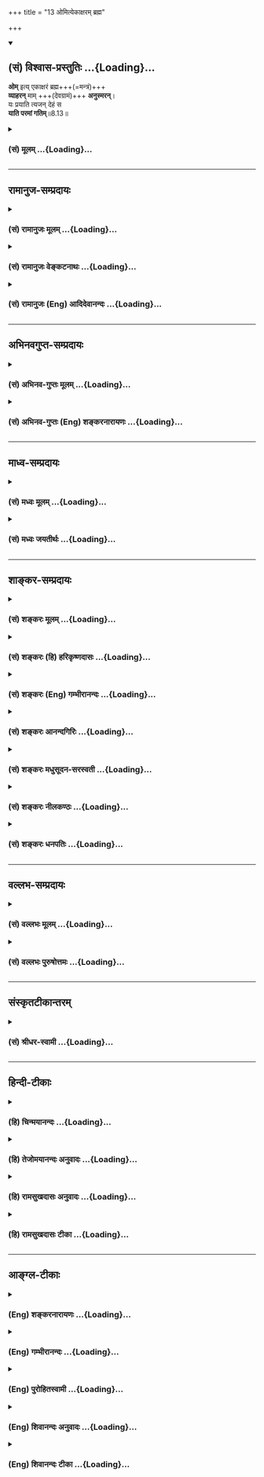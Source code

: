 +++
title = "13 ओमित्येकाक्षरम् ब्रह्म"

+++
<div class="js_include" newlevelforh1="2" title="(सं) विश्वास-प्रस्तुतिः" unfilled url="/mahAbhAratam/vyAsaH/shlokashaH/06-bhIShma-parva/03-bhagavad-gItA-parva/saMskRtam/vishvAsa-prastutiH/08_axara-para-brahma-yo/13_omityekAxaram_bra.md">
<details open><summary><h2>(सं) विश्वास-प्रस्तुतिः ...{Loading}...</h2></summary>

**ओम्** इत्य् एकाक्षरं ब्रह्म+++(=मन्त्रं)+++  
**व्याहरन्** माम् +++(देवग्रामं)+++ **अनुस्मरन्**।  
यः प्रयाति त्यजन् देहं स  
**याति परमां गतिम्**॥8.13॥
</details>
</div>
<div class="js_include collapsed" newlevelforh1="3" title="(सं) मूलम्" unfilled url="/mahAbhAratam/vyAsaH/shlokashaH/06-bhIShma-parva/03-bhagavad-gItA-parva/saMskRtam/mUlam/08_axara-para-brahma-yo/13_omityekAxaram_bra.md">
<details><summary><h3>(सं) मूलम् ...{Loading}...</h3></summary>

ओमित्येकाक्षरं ब्रह्म व्याहरन्मामनुस्मरन्।  
यः प्रयाति त्यजन्देहं स याति परमां गतिम्।।8.13।।
</details>
</div>


_________________
## रामानुज-सम्प्रदायः
<div class="js_include collapsed" newlevelforh1="3" title="(सं) रामानुजः मूलम्" unfilled url="/mahAbhAratam/vyAsaH/shlokashaH/06-bhIShma-parva/03-bhagavad-gItA-parva/saMskRtam/rAmAnujaH/mUlam/08_axara-para-brahma-yo/13_omityekAxaram_bra.md">
<details><summary><h3>(सं) रामानुजः मूलम् ...{Loading}...</h3></summary>

।।8.13।। सर्वाणि श्रोत्रादीनि इन्द्रियाणि ज्ञानद्वारभूतानि **संयम्य**
स्वव्यापारेभ्यो विनिवर्त्य हृदयकमलनिविष्टे मयि अक्षरे **मनो निरुध्य
योगा**ख्यां **धारणां आस्थितः** मयि एव निश्चलां स्थितिम् आस्थितः।  
  
**ओम् इति एकाक्षरं ब्रह्म** मद्वाचकं **व्याहरन्** वाच्यं **माम्
अनुस्मरन् आत्मनः प्राणं मूर्ध्न्याधाय देहं त्यजन् यः प्रयाति स याति
परमां गतिं** प्रकृतिवियुक्तं मत्समानाकारम् अपुनरावृत्तिम् आत्मानं
प्राप्नोति इत्यर्थःयः स सर्वेषु भूतेषु नश्यत्सु न
विनश्यति।। अव्यक्तोऽक्षर इत्युक्तस्तमाहुः परमां गतिम्। (गीता 8।2021) इति
अनन्तरम् एव वक्ष्यते। एवम् ऐश्वर्यार्थिनः कैवल्यार्थिनश्च
स्वप्राप्यानुगुणः भगवदुपासनप्रकार उक्तः। अथ ज्ञानिनो भगवदुपासनप्रकारं
प्राप्तिकारं च आह --

</details>
</div>
<div class="js_include collapsed" newlevelforh1="3" title="(सं) रामानुजः वेङ्कटनाथः" unfilled url="/mahAbhAratam/vyAsaH/shlokashaH/06-bhIShma-parva/03-bhagavad-gItA-parva/saMskRtam/rAmAnujaH/venkaTanAthaH/08_axara-para-brahma-yo/13_omityekAxaram_bra.md">
<details><summary><h3>(सं) रामानुजः वेङ्कटनाथः ...{Loading}...</h3></summary>

।। 8.13सर्वद्वाराणि संयम्य इत्यत्र नवद्वारप्रतीतिनिरासाय
प्रत्याहारविषयताद्योतनाय चाहसर्वाणि श्रोत्रादीनीति।
द्वारानुबन्धरहितस्पर्शनादीन्द्रियाणां कथं
द्वारशब्दार्थतेत्यत्रोक्तंज्ञानद्वारभूतानीति। संयमनमत्र
शब्दादिविषयौन्मुख्यनिवर्तनमित्यभिप्रायेणाहस्वव्यापारेभ्यो
विनिवर्त्येति। मनो हृदि निरुध्य च इत्यत्र हृन्मात्रस्य
ध्येयतानुपपन्नेत्यत्रोक्तंहृदयकमलनिविष्टे मय्यक्षर इति। हृच्छब्दोऽत्र
तत्रत्यपुरुषलक्षकः अन्यथामामनुस्मरन् इत्यनन्तरोक्तिर्न घटेतेति भावः।
अर्थक्रमेण बलवता दुर्बलस्य पाठक्रमस्य बाधमभिप्रेत्यमनो हृदि निरुध्य
इत्यस्यानन्तरन्आस्थितो योगधारणाम् इत्यादिकं व्याख्यातम्।
प्रत्याहारानन्तरपठितधारणाव्यवच्छेदायाहयोगाख्यां धारणामिति। षष्ठी
समासात्समानाधिकरणसमासस्य ग्राह्यत्वं
निषादस्थपतिन्यायसिद्धम्। स्थपतिर्निषादः स्यात् शब्दसामर्थ्यात्
\[पू.मी.6।1।51\] इति। धारणाशब्दाधिक्याभिप्रेतमाहमय्येव निश्चलां
स्थितिमिति। प्रणवस्य ब्रह्मप्रतिपादकत्वात्ब्रह्म इति व्यपदेश
इत्यभिप्रायेणमद्वाचकमित्युक्तम्।
मन्त्रस्यार्थविशेषप्रकाशनमुखेनोपकारकत्वमप्यत्र ब्रह्मशब्देन
प्रतिपादनाद्विवक्षितमित्यभिप्रायेणवाच्यं मामनुस्मरन्नित्युक्तम्।
प्रणवस्य भगवद्वाचकत्वं योगाङ्गत्वादिकं च श्रुतिस्मृत्यादिसिद्धम्। यथा
कठवल्ल्यां \[2।15\] सर्वे वेदा यत्पदमामनन्ति तपांसि सर्वाणि च यद्वदन्ति।
यदिच्छन्तो ब्रह्मचर्यं चरन्ति तत्ते पदं सङ्ग्रहेण ब्रवीम्योमित्येतत्
इति। अत्र नाम्ना नामिनो निर्देशः। तथा प्रणवो धनुः शरो ह्यात्मा ब्रह्म
तल्ल्क्ष्यमुच्यते। अप्रमत्तेन वेद्धव्यं शरवत्तन्मयो भवेत्
\[मुं.उ.2।2।4\] इति। तथा आत्मानमरणिं कृत्वा प्रणवं चोत्तरारणिम्।
ध्याननिर्मथनाभ्यासा(द्देवं पश्येन्निगू)त्पश्येद्ब्रह्माग्निगूढवत्
\[ध्यानबिंदू.22\] इति। तथा ओमित्येवं ध्यायथात्मानम् \[मुं.उ.2।26\] इति।
तथा यः पुनरेतं त्रिमात्रेणोमित्येतेनैवाक्षरेण परं पुरुषमभिध्यायीत स
तेजसि सूर्ये सम्पन्नः। यथा पादोदरस्त्वचा विनि\[र्मुच्यत\]र्मुक्त एवं ह
वै स पाप्मना विनिर्मुक्तः स सामभिरुन्नीयते ब्रह्मलोकम्। स
एतस्माज्जीवघनात्परात्परं पुरिशयं पुरुषमीक्षते \[प्रश्नो.5।5\] इति। तथा
वह्नेर्यथा योनिगतस्य मूर्तिर्न दृश्यते नैव च लिङ्गनाशः। स भूय
एवेन्धनयोनिगृह्यस्तद्वोभयं वै प्रणवेन देहे।। स्वदेहमरणिं कृत्वा प्रणवं
चोत्तरारणिम्। ध्याननिर्मथनाभ्यासाद्देवं पश्येन्निगूढवत्
\[श्वे.उ.1।1314\] इति। अत्रैव श्लोकेविष्णुं पश्येद्धृदि स्थितम्
\[शं.स्मृ.7।16\] इति योगयाज्ञवल्क्यपाठः। तथाकांस्यघण्टानिनादस्तु यथा
लीयति शान्तये। ओङ्कारस्तु तथा योज्यः शान्तये शान्तिमिच्छता। यस्मिन् स
लीयते शब्दस्तत्परं ब्रह्म गीयते \[ \] इति। तथाओं खं ब्रह्म खं पुराणम्
\[बृ.उ.5।1।1\] इति। ओमित्येतदक्षरमादौ ৷৷. ब्रह्मास्य पादाश्चत्वारो
वेदाश्चतुष्पादिदमक्षरं \[परं ब्रह्म\] पूर्वाऽस्य मात्रा पृथिव्यकारः
इत्यारभ्य प्रथमा रक्तपीता महद्ब्रह्मदैवत्या द्वितीया विद्युमती कृष्णा
विष्णुदेवत्या तृतीया शुभाशुभा शुक्ला रुद्रदैवत्या याऽवसानेऽस्य
चतुर्थ्यर्धमात्रा सा विद्युमती सर्ववर्णा पुरुषदैवत्या \[अ.शिखो.1\] इति
च। अत्र अर्धमात्राधिदैवतभूतः पुरुष एवावतीर्णावस्थो द्वितीयमात्रादैवत्वेन
विष्णुरिति चोक्तः। तथा ओमिति ब्रह्म ओमितीदं सर्वम् \[तै.उ.1।8।1\] इति
ओङ्कार एवेदं सर्वम् \[छां.उ.2।23।3\] इति। तथा हृदिस्था देवताः सर्वा हृदि
प्राणाः प्रतिष्ठिताः। हृदि त्वमसि यो नित्यं तिस्रो मात्राः परस्तु सः।
तस्योत्तरतः शिरो दक्षिणतः पादो य उत्तरतः स ओङ्कार य ओङ्कारः स प्रणवो यः
प्रणवः स सर्वव्यापी यः सर्वव्यापी सोऽनन्तः योऽनन्तस्तत्तारं यत्तारं
तत्सूक्ष्मं यत्सूक्ष्मं तच्छुक्लं यच्छुक्लं तद्वैद्युतं यद्वैद्युतं
तत्परं ब्रह्म \[अ.शिरउ.3\] इति। अत्र प्रकरणादिवशात्
प्रतर्दनविद्यावदन्तरितं शासनमनुसन्धेयम्। मुमुक्षोरुत्क्रमणप्रकरणे च
प्रणवः श्रूयते अथ यत्रैतव स्माच्छरीरादुत्क्रामति अथैतैरेव
रंश्मिभिरूर्ध्वमाक्रमते सूओमिति वा होद्वामीयते स यावत्
क्षिप्येन्मनस्तावदादित्यं गच्छति एतद्वै खलु लोकस्य द्वारं विदुषां
प्रपदनं निरोधोऽविदुषा। तदेव श्लोकः -- शतं चैका च हृदयस्य नाड्यस्तासां
मूर्धानमभिनिस्सृतैका। तयोर्ध्वमायन्नमृतत्वमेति विष्वङ्ङन्या उत्क्रमणे
भवन्ति \[छां.उ.8।6।5\] इति। महाभारते च महेश्वरे वचनम्ओमित्येवं सदा
विप्राः पठध्वं ध्यात केशवम् \[ह.वं.वि.प.133।10\] इति। आह च भगवान्या
वल्क्यः -- देवतायाः परायाश्च ह्यालम्बः प्रणवः स्मृतः। कश्चिदाराधनाकामो
विष्णोर्भक्त्या करोति वै।। तदाराधनसान्निध्ये प्रतिमां व्यञ्जिकां यथा।
धातुद्रव्यादिपाषाणैः कृत्वा भावं निवेशयेत्।। श्रद्धाभक्त्यादराद्यैश्च
तस्य देवः प्रसीदति। ओङ्कारेण तथा चात्मा ह्युपास्ते स प्रसीदति। \[
\]सर्वद्वाराणि संयम्य मनो हृदि निरुध्य च।। मूर्ध्न्याधायात्मनः
प्राणमास्थितो योगधारणाम्। ओमित्येकाक्षरं ब्रह्म व्याहरन्मामनुस्मरन्। यः
प्रयाति त्यजन् देहं स याति परमां गतिम्।। य एतं प्रणवेनाद्यमक्षरं
प्रतिपद्यते। ततोऽक्षरेण वेदेन वेद्यं ब्रह्माधिगच्छति।। एतदालम्बनं
श्रेष्ठमेतदालम्बनं परम्। एतदालम्बनं ज्ञात्वा ब्रह्मभूयाय
कल्पते।। अदृष्टविग्रहो देवो भावग्राह्यो निरामयः। तस्योङ्कारः स्मृतं नाम
तेनाहूतः प्रसीदति।। तस्मादोमिति पूर्वं तु कृत्वा युञ्जीत तत्परः।
ब्रह्मोङ्कारविधानेन तत्त्वेन प्रतिपद्यते इति। अत्रसर्वद्वाराणि
इत्यादिश्लोकयोर्भगवद्वाक्यतया प्रसिद्धयोरुदाहरणात्माम् इति
निर्देशस्तद्विषयः। पुनश्चात्र हैरण्यगर्भादिसिद्धान्तेषु प्रणवार्थं
प्रपञ्च्यान्तेऽप्याह -- त्रिरात्मा त्रिस्वभावश्च तथा त्रिव्यूह एव च।
पञ्चरात्रे तथा ह्येष भगवद्वाचकः स्मृतः। बलं वीर्यं तथा तेजस्त्रिरात्मेति
च संज्ञितः। ज्ञानैश्वर्ये तथा शक्तिस्त्रिस्वभाव इति स्मृतः।। सङ्कर्षणोऽथ
प्रद्युम्नो ह्यनिरुद्धस्तथैव च। त्रिव्यूह इति निर्दिष्ट ओङ्कारो
विष्णुरव्ययः।। भगवद्वाचकः प्रोक्तः प्रकृतेर्वाचकस्तथा। व्यक्ताव्यक्तो
वासुदेवः प्रभवः प्रलयस्तथा।। इति। यच्चात्र
हैरण्यगर्भकापिलावान्तरतपस्सनत्कुमारब्रह्मिष्ठपाशुपताख्येषु
सिद्धान्तेष्वर्थभेदवर्णनं तदपि
तत्तदर्थविशेषान्तरितपरमपुरुषपर्यवसानमभिप्रेत्येति मन्तव्यम्। अत एव हि
विष्णुप्रतिपादकतयाऽन्तकाले स्मर्तव्यत्वेनोपसंह्रियते -- ओङ्कारं
विपुलमचिन्त्यमप्रमेयं सूक्ष्माख्यं ध्रुवमचरं च यत्पुराणम्। तद्विष्णोः
पदमपि पद्मजप्रसूतं देहान्ते मम मनसि स्थितिं करोतु इति। प्रणवेनैवात्र
भगवदर्चनमुच्यते -- तल्लिङ्गैरर्चयेन्मन्त्रैः सर्वान् देवान् समाहितः।
नमस्कारेण पुष्पाणि विन्यसेत्तु यथाक्रमम्।। आवाहनादिकं कर्म यन्न सूक्तं
मया त्विह। तत्सर्वं प्रणवेनैव कर्तव्यं चक्रपाणये।। दद्यात्पुरुषसूक्तेन यः
पुष्पाण्यप एव वा। अर्चितं स्याज्जगदिदं तेन सर्वं
चराचरम्।। विष्णुर्ब्रह्मा च रुद्रश्च विष्णुरेव दिवाकरः। तस्मात्पूज्यतमं
नान्यमहं मन्ये जनार्दनात् इति। तथा परमपुरुषसाक्षात्कारकारणतया चात्र
प्रणवोपासनप्रकार उच्यते। ओम्भूर्भुवस्सुवर्महर्जनस्तपस्सत्यम् इति
वैदिकम्। एतदुच्चार्य वै ब्रह्म परे व्योम्नि नियोजयेत्। हृदयेऽग्निश्च
वायुश्च जीवो यः समुदाहृतः।। ओङ्कारं पद्मनाले तु उद्धृत्योपरि योजयेत्।
आप्राणाच्छून्यभूतात्तु चेतोङ्गं जीवसंज्ञितम्।। जायते तु
यतस्तस्मात्पुनस्तत्र निवेशयेत्। घण्टाशब्दवदोङ्कारमुपासीत समाहितः।। पुरुषं
निर्मलं शुभ्रं पश्येद्वै नात्र संशयः इति। योगानुशासनसूत्रं
चक्लेशकर्मविपाकाशयैरपरामृष्टः पुरुषविशेष ईश्वरः \[ब्र.सू.1।24\]तस्य
वाचकः प्रणवः \[ब्र.सू.1।27\] इति। अतः प्रणवस्य भगवद्वाचकत्वं
समाध्युत्क्रमणाद्यवस्थासु तेनैव भगवदनुस्मरणं च सिद्धम्। शतं चैका च
हृदयस्य ना़ड्यस्तासां मूर्धानमभिनिस्सृतैका। तयोर्ध्वमायन्नमृतत्वमेति
विष्ङ्ङन्या उत्क्रमणे भवन्ति \[छां.उ.8।6।6\] ऊर्ध्वमेकः स्थितस्तेषां यो
भित्वा सूर्यमण्डलम्। ब्रह्मलोकमतिक्रम्य तेन याति परां गतिम्
\[या.स्मृ.3।137\] इत्यादिश्रुतिस्मृत्यनुसारान्मुमुक्षोरुत्क्रणौपयिकमिदं
मूर्ध्नि प्राणाधानम्। त्यजन् यः प्रयातीति त्यक्त्वा यः प्रयातीत्यर्थः।
आत्मार्थिनो ह्यात्मा गन्तव्यः
तत्रापुनरावृत्तित्वमात्रात्परमगतित्वोक्तिरित्यभिप्रायेणाह -- प्रकृतीति।
ईदृशस्यात्मनः परमगतिशब्देन व्यपदेशो न केवलं प्रकरणवशात्
किन्त्वस्मिन्नेवाध्याये तद्विषय एवायं प्रयोगोऽप्यस्तीत्याह -- यः स
सर्वेष्विति। ,

</details>
</div>
<div class="js_include collapsed" newlevelforh1="3" title="(सं) रामानुजः (Eng) आदिदेवानन्दः" unfilled url="/mahAbhAratam/vyAsaH/shlokashaH/06-bhIShma-parva/03-bhagavad-gItA-parva/saMskRtam/rAmAnujaH/english/AdidevAnandaH/08_axara-para-brahma-yo/13_omityekAxaram_bra.md">
<details><summary><h3>(सं) रामानुजः (Eng) आदिदेवानन्दः ...{Loading}...</h3></summary>

8.12 - 8.13 Subduing all the senses like ear etc., which constitute the
'doorways' for sense impressions, i.e., withdrawing them from their natural functions; holding the mind in Me, the imperishable 'seated within the lotus of the heart'; practising 'steady abstraction of mind
(Dharana) which is called concentration or Yoga,' i.e., abiding in Me alone in a steady manner; uttering the sacred 'syllable Om,' the brahman which connotes Me; remembering Me, who am expressed by the syllable Om;
and fixing his 'life-breath within the head' - whosoever abandons the body and departs in this way reaches the highest state. He reaches the pure self freed from Prakrti, which is akin to My form. From that state there is no return. Such is the meaning. Later on Sri Krsna will elucidate: 'They describe that as the highest goal of the Atman, which is not destroyed when all things are destroyed, which is unmanifest and imperishable' (8.2021). Thus, the modes of contemplation on the Lord by the aspirants after prosperity and Kaivalya (Atmann-consciousness) have been taught according to the goal they lead to. Now, Sri Krsna teaches the way of meditation on the Lord by the Jnanin and the mode of attainment by him.

</details>
</div>


_________________
## अभिनवगुप्त-सम्प्रदायः
<div class="js_include collapsed" newlevelforh1="3" title="(सं) अभिनव-गुप्तः मूलम्" unfilled url="/mahAbhAratam/vyAsaH/shlokashaH/06-bhIShma-parva/03-bhagavad-gItA-parva/saMskRtam/abhinava-guptaH/mUlam/08_axara-para-brahma-yo/13_omityekAxaram_bra.md">
<details><summary><h3>(सं) अभिनव-गुप्तः मूलम् ...{Loading}...</h3></summary>

।।8.12 -- 8.14।। सर्वद्वाराणीत्यादि योगिन इत्यन्तम्। द्वाराणि
इन्द्रियाणि। हृदि इति -- अनेन विषयसंगाभाव उच्यते न तु
विष्ठास्थानाधिष्ठानम्। आत्मनः प्राणम् आत्मसारथिम् इच्छाशक्त्यात्मनि
मूर्ध्नि सकलतत्त्वातीते धारयन् इति कायनियमः। ओमिति जपन् इति वाङ्नियमः।
मामनुस्मरन्निति चेतसोऽनन्यगामिता +++(S चेतसाऽनन्यगामिता)+++। यः प्रयादि --
दिनाद्दिनम् +++(N दिनंदिनं)+++ अपुनरावृत्तये गच्छति। तथा च देहं त्यजन् कथं मे
+++(SN omit मे)+++ पुनरिदं सकलापत्स्थानं शरीरं मा भूयात् इत्येवं यो
मामनन्यचेताः स्मरति सततमेव याति जानाति +++(S omits जानाति)+++ स मद्भावम्
मत्स्वरूपम्। न +++(N नन्वत्र)+++ मुनेः परब्रह्माद्वैतपदोपक्षेपविरोधी
उत्क्रान्तौ ( तत् क्रान्तौ K [n] विरोधीति उत्क्रान्तौ भरः) भरः।
तथाचोक्तम् -- व्यापिन्यां शिवसत्तायाम् उत्क्रान्तिर्नाम निष्फला।  
  
अव्यापिनि शिवे नाम नोत्क्रान्तिः शिवदायिनी।। इति।। यदि वा सतताभ्यासोऽपि
यैर्न कृतः तथापि कुतश्चित् स्वतन्त्रेश्वरेच्छादेर्निमित्तादन्त्ये +++(S
omits स्वतन्त्र -- )+++ एव क्षणे यदा तादृग्भावो जायते तदा
अयमुत्क्रान्तिलक्षण उपायः संस्कारान्तरप्रतिबन्धक उक्तः। अत एव,यदक्षरं
वेदविदो वदन्ति इत्यादिना अभिधास्ये इत्यन्तेन प्रतिज्ञा कृता
क्षणमात्रस्यापि भगवदनुचिन्तनस्य,+++(S चिन्तनमयस्य)+++
सकलसंस्कारविध्वंसनलक्षणाम् अद्भुतवृत्तिं प्रतिपादयितुम्।
यदाहुराचार्यवर्याः,+++(S omits यदाहु -- इति)+++ -- निमेषमपि यद्येकं क्षीणदोषे
करिष्यसि।  
  
पदं चित्ते तदा शंभो किं न संपादयिष्यसि।।  
  
(स्तवचिन्तामणिः श्लो 114) इति। अत एव प्रयाणकाले स्मरणेन विना खण्डना \[
दृष्टा \] इति येषां शङ्का तान् वीतशङ्कान् कर्तुमुक्तम्,अनन्यचेताः सततम्
इति अन्यत्र फलादौ साध्ये यस्य न चेत इत्यर्थः। तस्याहं सुलभ इति। तस्य,+++(S
omit तस्य)+++ न किंचित् प्रयाणकालौचित्यपर्येषाम् तीर्थसेवा उत्तरायणम्
आयतनसंश्रयः  
  
+++(N आवर्तनसंश्रयः)+++ सत्त्वविशुद्धिः +++(SK -- विवृद्धिः)+++ सचिन्तकत्वम् +++(N
सचित्तकत्वम्)+++ विषुवदादिपुण्यकालः दिनम् अकृत्रिमपवित्रभूपरिग्रहः
स्नेहमलविहीनदेहता शुद्धवस्त्रादिपरिग्रहः +++(SN omit परि -- )+++
इत्यादिक्लेशोभ्यर्थनीय इत्यर्थः यत्प्रागुक्तम् -- तीर्थ श्वपचगृहे वा
इत्यादि।

</details>
</div>
<div class="js_include collapsed" newlevelforh1="3" title="(सं) अभिनव-गुप्तः (Eng) शङ्करनारायणः" unfilled url="/mahAbhAratam/vyAsaH/shlokashaH/06-bhIShma-parva/03-bhagavad-gItA-parva/saMskRtam/abhinava-guptaH/english/shankaranArAyaNaH/08_axara-para-brahma-yo/13_omityekAxaram_bra.md">
<details><summary><h3>(सं) अभिनव-गुप्तः (Eng) शङ्करनारायणः ...{Loading}...</h3></summary>

8.13 See Comment under 8.14

</details>
</div>


_________________
## माध्व-सम्प्रदायः
<div class="js_include collapsed" newlevelforh1="3" title="(सं) मध्वः मूलम्" unfilled url="/mahAbhAratam/vyAsaH/shlokashaH/06-bhIShma-parva/03-bhagavad-gItA-parva/saMskRtam/madhvaH/mUlam/08_axara-para-brahma-yo/13_omityekAxaram_bra.md">
<details><summary><h3>(सं) मध्वः मूलम् ...{Loading}...</h3></summary>

।।8.12 -- 8.13।। ब्रह्मनाडीं विना यद्यन्यत्र गच्छति तर्हि विना मोक्षं
स्थानान्तरं प्राप्नोतीति सर्वद्वाराणि संयम्यनिर्गच्छंश्चक्षुषा सूर्यं
दिशः श्रोत्रेण चैव हि इत्यादिवचनात् व्यासयोगे मोक्षधर्मे च। हृदि
नारायणे। ह्रियते त्वया जगद्यस्माद्धृदित्येवं प्रभाषसे इति पाद्मे। नहि
मूर्धनि प्राणे स्थिते हृदि मनसः स्थितिः सम्भवति। यत्र प्राणो मनस्तत्र
तत्र जीवः परस्तथा इति व्यासयोगे। योगधारणामास्थितः योगभरण एवाभियुक्त
इत्यर्थः।

</details>
</div>
<div class="js_include collapsed" newlevelforh1="3" title="(सं) मध्वः जयतीर्थः" unfilled url="/mahAbhAratam/vyAsaH/shlokashaH/06-bhIShma-parva/03-bhagavad-gItA-parva/saMskRtam/madhvaH/jayatIrthaH/08_axara-para-brahma-yo/13_omityekAxaram_bra.md">
<details><summary><h3>(सं) मध्वः जयतीर्थः ...{Loading}...</h3></summary>

।।8.12 -- 8.13।। ननुमनो निरुध्य इत्यनेनैव सर्वेन्द्रियसंयमनं लब्धम्
तत्किं पुनरुच्यते मैवम् वायुसञ्चरणद्वाराणां नाडीनामत्र ग्रहणात्।
तन्नियमनं किमर्थं इत्यत आह -- **ब्रह्मे**ति। इति हेतौ। इत्युक्तमिति
शेषः। अत्र प्रमाणमाह -- **निर्गच्छन्नि**ति। सूर्यं गच्छति। मोक्षधर्मे
चायमेवार्थ उक्त इति शेषः। हृदीत्यस्य प्रसिद्धार्थतानिरासार्थमाह --
**हृदी**ति। हरतेः क्विप् च \[अष्टा.3।2।76\] इति क्विप् प्रसिद्धार्थ एव
किं न स्यात् इत्यत आह -- **नही**ति। कुतो न सम्भवति इत्यत आह --
**यत्रे**ति। आदौ हृदि निरुध्येत्यध्याहारो दोषः।
मरणवेलायामखण्डस्मृतिर्वक्तव्या तत्कथं धारणोच्यते इत्यत आह -- **योगे**ति।

</details>
</div>


_________________
## शाङ्कर-सम्प्रदायः
<div class="js_include collapsed" newlevelforh1="3" title="(सं) शङ्करः मूलम्" unfilled url="/mahAbhAratam/vyAsaH/shlokashaH/06-bhIShma-parva/03-bhagavad-gItA-parva/saMskRtam/shankaraH/mUlam/08_axara-para-brahma-yo/13_omityekAxaram_bra.md">
<details><summary><h3>(सं) शङ्करः मूलम् ...{Loading}...</h3></summary>

।।8.13।। --,**ओमिति एकाक्षरं ब्रह्म** ब्रह्मणः अभिधानभूतम् ओंकारं
**व्याहरन्** उच्चारयन् तदर्थभूतं **माम्** ईश्वरम् **अनुस्मरन्**
अनुचिन्तयन् **यः,**प्रयाति **म्रियते** सः त्यजन् **परित्यजन्** देहं
**शरीरम् -- त्यजन् देहम् इति प्रयाणविशेषणार्थम् देहत्यागेन प्रयाणम्
आत्मनः न स्वरूपनाशेनेत्यर्थः -- सः एवं** याति **गच्छति** परमां
**प्रकृष्टां** गतिम्**।। किञ्च --,**

</details>
</div>
<div class="js_include collapsed" newlevelforh1="3" title="(सं) शङ्करः (हि) हरिकृष्णदासः" unfilled url="/mahAbhAratam/vyAsaH/shlokashaH/06-bhIShma-parva/03-bhagavad-gItA-parva/saMskRtam/shankaraH/hindI/harikRShNadAsaH/08_axara-para-brahma-yo/13_omityekAxaram_bra.md">
<details><summary><h3>(सं) शङ्करः (हि) हरिकृष्णदासः ...{Loading}...</h3></summary>

।।8.13।। उसी जगह ( प्राणोंको ) स्थिर रखते हुए --, ओम् इस एक अक्षररूप
ब्रह्मका अर्थात् ब्रह्मके स्वरूपका लक्ष्य करानेवाले ओंकारका उच्चारश करता
हुआ और उसके अर्थरूप मुझ ईश्वररूपका चिन्तन करता हुआ जो पुरुष शरीरको
छोड़कर जाता है अर्थात् मरता है वह इस प्रकार शरीरको छोड़कर जानेवाला परम
गतिको पाता है। यहाँ त्यजन्देहम् यह विशेषण मरण का लक्ष्य करानेके लिये है।
अभिप्राय यह कि देहके त्यागसे ही आत्माका मरण है स्वरूपके नाशसे नहीं।

</details>
</div>
<div class="js_include collapsed" newlevelforh1="3" title="(सं) शङ्करः (Eng) गम्भीरानन्दः" unfilled url="/mahAbhAratam/vyAsaH/shlokashaH/06-bhIShma-parva/03-bhagavad-gItA-parva/saMskRtam/shankaraH/english/gambhIrAnandaH/08_axara-para-brahma-yo/13_omityekAxaram_bra.md">
<details><summary><h3>(सं) शङ्करः (Eng) गम्भीरानन्दः ...{Loading}...</h3></summary>

8.13 Yah, he who; prayati, departs, dies; tyajan, by leaving; deham, the
body-the phrase 'leaving the body' is meant for alifying departure;
thery it is implied that the soul's departure occurs by abandoning the
body, and not through the destruction of its own reality, having
abandoned thus-; vyaharan, while uttering; the eka-adsaram, single
syllable; om iti brahma, viz Om, which is Brahman, Om which is the name
of Brahman; and anusmaran, thinking; mam, of Me, of God who is implied
by that (syllable); sah, he; yati, attains; the paramam, supreme, best;
gatim, Goal. Further,

</details>
</div>
<div class="js_include collapsed" newlevelforh1="3" title="(सं) शङ्करः आनन्दगिरिः" unfilled url="/mahAbhAratam/vyAsaH/shlokashaH/06-bhIShma-parva/03-bhagavad-gItA-parva/saMskRtam/shankaraH/AnandagiriH/08_axara-para-brahma-yo/13_omityekAxaram_bra.md">
<details><summary><h3>(सं) शङ्करः आनन्दगिरिः ...{Loading}...</h3></summary>

।।8.13।। यथोक्तयोगधारणार्थं प्रवृत्तो मूर्धनि प्राणमाधाय धारयन्किं
कुर्यादित्याशङ्क्यानन्तरश्लोकमवतारयति -- **तत्रैवेति।** एकं च तदक्षरं
चेत्येकाक्षरमोमित्येवंरूपं तत्कथं ब्रह्मेति विशिष्यते तत्राह --
**ब्रह्मण इति।** यः प्रयातीति मरणमुक्त्वा त्यजन्देहमिति ब्रुवता
पुनरुक्तिराश्रिता स्यादित्याशङ्क्य विशेषणार्थं विवृणोति -- **देहेति।**
एवमोंकारमुच्चारयन्नर्थं चाभिध्यायन्ध्याननिष्ठः स पुमानित्यर्थः। परमामिति
गतिविशेषणं क्रममुक्तिविवक्षया द्रष्टव्यम्।

</details>
</div>
<div class="js_include collapsed" newlevelforh1="3" title="(सं) शङ्करः मधुसूदन-सरस्वती" unfilled url="/mahAbhAratam/vyAsaH/shlokashaH/06-bhIShma-parva/03-bhagavad-gItA-parva/saMskRtam/shankaraH/madhusUdana-sarasvatI/08_axara-para-brahma-yo/13_omityekAxaram_bra.md">
<details><summary><h3>(सं) शङ्करः मधुसूदन-सरस्वती ...{Loading}...</h3></summary>

।।8.13।। ओमित्येकमक्षरं ब्रह्मवाचकत्वात्प्रतिमावद्ब्रह्मप्रतीकत्वाद्वा
ब्रह्म व्याहरन्नुच्चरन्। ओमिति व्याहरन्नित्येतावतैव निर्वाहे
एकाक्षरमित्यनायासकथनेन स्तुत्यर्थम्। ओमिति
व्याहरन्नेकाक्षरमेकमद्वितीयमक्षरमविनाशि सर्वव्यापकं ब्रह्म मां
ओमित्यस्यार्थं स्मरन्निति वा। तेन प्रणवं जपंस्तदभिधेयभूतं च मां
चिन्तयन्मूर्धन्यया नाड्या देहं त्यजन् यः प्रयाति स याति देवयानमार्गेण
ब्रह्मलोकं गत्वा तद्भोगान्ते परमां प्रकृष्टां गतिं मद्रूपाम्। अत्र
पतञ्जलिनातीव्रसंवेगानामासन्नः समाधिलाभः इत्युक्त्वाईश्वरप्रणिधानाद्वा
इत्युक्तम्। प्रणिधानं च व्याख्यातंतस्य वाचकः प्रणवः तज्जपस्तदर्थभावनम्
इति। समाधिसिद्धिरीश्वरप्रणिधानात् इति च। इहतु साक्षादेव ततः परमगतिलाभ
इत्युक्तम्। तस्मादविरोधायोमित्येकाक्षरं ब्रह्म
व्याहरन्मामनुस्मरन्नात्मनो योगधारणामास्थित इति व्याख्येयम्।
विचित्रफलत्वोपपत्तेर्वा न विरोधः।

</details>
</div>
<div class="js_include collapsed" newlevelforh1="3" title="(सं) शङ्करः नीलकण्ठः" unfilled url="/mahAbhAratam/vyAsaH/shlokashaH/06-bhIShma-parva/03-bhagavad-gItA-parva/saMskRtam/shankaraH/nIlakaNThaH/08_axara-para-brahma-yo/13_omityekAxaram_bra.md">
<details><summary><h3>(सं) शङ्करः नीलकण्ठः ...{Loading}...</h3></summary>

।।8.13।। मूर्ध्नि प्राणमाधाय किं कुर्यादत आह -- ओंकाररूपं एकाक्षरं एकं च
तदक्षरं च वर्णो ब्रह्म च तद्व्याहरनुच्चरन् मां च ब्रह्मभूतमनुस्मरन् यो
हि देवदत्तं स्मृत्वा तन्नाम व्याहरति तस्मै देवदत्तोऽभिमुखो भवत्येवं
ब्रह्मणो नामोच्चारणेन संनिहिततरं व्यापकं ब्रह्म साधकस्य संनिधीयते।
संनिहिते च ब्रह्मणि यो देहं त्यजन् म्रियमाणः प्रयाति ऊर्ध्वनाड्या
उत्क्रामति स परमां गतिं संनिकृष्टब्रह्मरूपां याति। ब्रह्मैव प्रकृत्य
श्रूयतेएषास्य परमा गतिरेषास्य परमा संपदेषोऽस्य परम आनन्दः इति। तामेव
गतिं शुद्धं ब्रह्मैव प्राप्नोति ब्रह्मलोकप्राप्तिद्वारा।

</details>
</div>
<div class="js_include collapsed" newlevelforh1="3" title="(सं) शङ्करः धनपतिः" unfilled url="/mahAbhAratam/vyAsaH/shlokashaH/06-bhIShma-parva/03-bhagavad-gItA-parva/saMskRtam/shankaraH/dhanapatiH/08_axara-para-brahma-yo/13_omityekAxaram_bra.md">
<details><summary><h3>(सं) शङ्करः धनपतिः ...{Loading}...</h3></summary>

।।8.13।। ओमिति। एकं च तदक्षरं ब्रह्म ब्रह्मणोऽभिधानभूतम्।
अभिधायकमितियावत्। ऊँकारं व्याहरन्नुच्चारयन् तदभिधेयं परमात्मानं
मामनुस्मरन्ननुचिन्तयन्। यत्तु ओमितिव्याहरन् एकाक्षरं एकमक्षरं
एकमद्वितीयमक्षरमविनाशि सर्वव्यापकं ब्रह्म मां ओमित्यस्यार्थं
स्मरन्नितिकेचित्। यत्तु ओमितिव्याहरन् एकाक्षरं एकमक्षरं
एकमद्वितीयमक्षरमावैनासि सर्वव्यापकं ब्रह्म मां ओमित्यस्यार्थं
स्मरन्नितिकेचित्। तन्न। एतद्वै सत्यकाम परं चापरं च ब्रह्म यदोंकारः
इत्युपक्रम्ययः पुनरेतं त्रिमात्रेणोमित्येतेनैवाचरेण परं पुरुषभिध्यायीत
इतिश्रुत्यननुसरणेन तद्विस्मरणस्य स्पष्टवात्।
श्रुतिस्थत्रिमात्रशब्दस्यैकशब्देन व्याख्यानं भगवता क्रियते। श्रुतौ
त्रिमात्रेणेत्यस्य प्रथममकारेणाभिध्यायीत तत उकारेण ततो मकारेणेति भ्रमो
मामूदित्येतद्तम्। ओमिति त्रिमात्रमेकमेवाक्षरं व्याहरन् नतु
मात्राभेदेनाक्षरत्रयं पृथक्पृथग्व्याहारन्नित्यर्थः। किंच
रुढिर्योगमपहन्तीति न्यायात् अक्षरशब्द ओंकारेणैव संबध्यते तस्य वर्णे
रुढत्वात्। योगाश्रयणं तु रुढ्यसंभवे। तस्मात् श्रुत्यनुसारि
व्यवहितान्वयरहितं रुढिपरित्यागदोषाग्रस्तं सर्वज्ञानां भाष्यकृतां
व्याख्यानमेव प्रयाणकाल आत्मनो देहत्यागमात्रं प्रयाणं नतु
स्वरुपनाशेनेत्यर्थः। देहं त्यजन्यः प्रयाति स परमां उत्कृष्टामबाध्यां
गतिं स्थानं मोक्षाख्यं ब्रह्मलोकप्राप्तिक्रमेण याति अधिगच्छति।

</details>
</div>


_________________
## वल्लभ-सम्प्रदायः
<div class="js_include collapsed" newlevelforh1="3" title="(सं) वल्लभः मूलम्" unfilled url="/mahAbhAratam/vyAsaH/shlokashaH/06-bhIShma-parva/03-bhagavad-gItA-parva/saMskRtam/vallabhaH/mUlam/08_axara-para-brahma-yo/13_omityekAxaram_bra.md">
<details><summary><h3>(सं) वल्लभः मूलम् ...{Loading}...</h3></summary>

।।8.12 -- 8.13।। तत्प्राप्तौ साङ्गमुपायमाह -- सर्वद्वाराणीति द्वाभ्याम्।
ब्रह्मवादे ममैव नामरूपात्मकत्वादिति योगी मां ँइत्येकाक्षररूपमनुस्मरन्
तथा व्याहरन्नन्तकाले परमामेतां पदत्वेन निर्दिष्टां गतिं याति।

</details>
</div>
<div class="js_include collapsed" newlevelforh1="3" title="(सं) वल्लभः पुरुषोत्तमः" unfilled url="/mahAbhAratam/vyAsaH/shlokashaH/06-bhIShma-parva/03-bhagavad-gItA-parva/saMskRtam/vallabhaH/puruShottamaH/08_axara-para-brahma-yo/13_omityekAxaram_bra.md">
<details><summary><h3>(सं) वल्लभः पुरुषोत्तमः ...{Loading}...</h3></summary>

  
  
।।8.13।। ओमिति। एकाक्षरं शक्तिद्वयसम्बद्धपुरुषवद्वर्णत्रयात्मकमेकं
यदक्षरं ब्रह्मवाचकत्वात्तत्सरूपत्वाद्वा ब्रह्मात्मकं व्याहरन्नुच्चारयन्
मामेवंरूपं प्रकटमनुस्मरन् यो देहं त्यजन् प्रयाति प्रकर्षेण भावात्मतया
गच्छति स परमां परो मीयते यया यत्र वा तां गतिं अक्षरात्मिकां याति
प्राप्नोतीत्यर्थः।  
  

</details>
</div>


_________________
## संस्कृतटीकान्तरम्
<div class="js_include collapsed" newlevelforh1="3" title="(सं) श्रीधर-स्वामी" unfilled url="/mahAbhAratam/vyAsaH/shlokashaH/06-bhIShma-parva/03-bhagavad-gItA-parva/saMskRtam/shrIdhara-svAmI/08_axara-para-brahma-yo/13_omityekAxaram_bra.md">
<details><summary><h3>(सं) श्रीधर-स्वामी ...{Loading}...</h3></summary>

।।8.13।। **ओमिति।** ओमित्येकं यदक्षरं तदेव ब्रह्मवाचकत्वाद्वा
प्रतिमादिवद्ब्रह्मप्रतीकत्वाद्वा ब्रह्म तद्व्याहरन्नुच्चारयन् तद्वाच्यं
च मामनुस्मरन्नेव देहं त्यजन्यः प्रकर्षेण याति अर्चिरादिमार्गेण स परमां
श्रेष्ठां मद्गतिं याति प्राप्नोति।

</details>
</div>


_________________
## हिन्दी-टीकाः
<div class="js_include collapsed" newlevelforh1="3" title="(हि) चिन्मयानन्दः" unfilled url="/mahAbhAratam/vyAsaH/shlokashaH/06-bhIShma-parva/03-bhagavad-gItA-parva/hindI/chinmayAnandaH/08_axara-para-brahma-yo/13_omityekAxaram_bra.md">
<details><summary><h3>(हि) चिन्मयानन्दः ...{Loading}...</h3></summary>

।।8.13।। ध्यान के अभ्यास में मन को सफलता और कुशलतापूर्वक एकाग्र करने के
लिए साधक को तीन कार्यों को सम्पादित करना होता है। इन तीनों का वर्णन इन
श्लोकों में किया गया है जो उक्त क्रम में अभ्यसनीय है। (क) इन्द्रियों के
द्वारा मन को संयमित करके इन्द्रिय अवयव स्थूल शरीर में स्थित हैं। श्रोत्र
त्वचा चक्षु जिह्वा और घ्राणेन्द्रिय (नाक) ये वे पाँच द्वार हैं जिनके
माध्यम से बाह्य विषयों की संवेदनाएं मन में प्रवेश करके उसे विक्षुब्ध
करती हैं। विवेक और वैराग्य के द्वारा इन इन्द्रिय द्वारों को अवरुद्ध अथवा
संयमित करना प्रथम साधना है जिसके बिना ध्यान में प्रवेश नहीं हो सकता।
इनके द्वारा न केवल बाह्य विषय मन में प्रवेश करते हैं वरन् इन्हीं के
माध्यम से मन बाह्य विषयों में विचरण एवं भ्रमण करता है। विक्षेपों की इन
सुरंगों को अवरुद्ध करने पर नयेनये विक्षेपों का प्रवाह ही रुद्ध हो जाता
है। (ख) मन को हृदय में स्थापित करके यद्यपि इन्द्रियों के संयमित होने पर
मन बाह्य विषयों से क्षुब्ध नहीं हो सकता तथापि भूतकाल के विषयोपभोगों से
अर्जित वासनाओं के स्मरण से वह स्वयं ही विक्षुब्ध हो सकता है। इसलिए मन को
हृदय में स्थापित करने का उपदेश दिया गया है। वेदान्त में हृदय का अर्थ शरीर
में स्थित रक्त संचालक अवयव से नहीं है। साहित्य और दर्शन में हृदय का अर्थ
स्नेह और सहृदयता करुणा और कृपा भक्ति और प्रपत्ति जैसी आदर्श एवं रचनात्मक
भावनाओं का अनवरत् उद्गम स्थल है। बाह्य स्थूल विषयों की संवेदनाओं का मन
में प्रवेश अवरुद्ध करने के पश्चात् साधक को चाहिये कि वह भावनाओं के
साधनरूप मन को दिव्य एवं पवित्र बनाये न कि उसका दमन करे। हृदय के उच्च और
श्रेष्ठ वातावरण में ही मन को स्थिर करना चाहिये। इसका विवेचन किया जा चुका
है कि रचनात्मक विचारों की सहायता से मन के विक्षेपों को न्यूनतम किया जा
सकता है। नकारात्मक विचार वह है जिसके कारण मन क्षुब्ध और चंचल हो जाता
है। (ग) प्राणशक्ति को मस्तक अर्थात् बुद्धि में स्थापित करने का अर्थ है
बुद्धि को सभी निम्न स्तरीय विचारों एवं वस्तुओं से निवृत्त करना। विषय
ग्रहण आदि के द्वारा बुद्धि का इनसे तादात्म्य रहता है। सतत आत्मानुसंधान
की प्रक्रिया से बुद्धि को विषयों से परावृत्त किया जा सकता है। उपर्युक्त
तीन कार्यों के सम्पन्न होने पर मन की आत्मानुसंधान में जो दृढ़ स्थिति
होती है उसे ही यहाँ योगधारणा कहा गया है। जो साधक अपने आसपास के वैषयिक
वातावरण को भूलकर आनन्द और संतोष से पूर्ण हृदय से मन को बुद्धि के अनुशासन
में ला सकता है वह मन में ओंकार का उच्चारण सरलता और उत्साह के साथ कर सकता
है। शान्त मन में उठ रहीं ओंकार वृत्तियों को जो साक्षी होकर देख सकता है
वही पुरुष प्रणवोपासना के योग्य है। श्लोक की अगली पंक्ति इस तथ्य को
स्पष्ट करती है। देह त्याग कर जो जाता है ँ़ के उच्चारण तथा उसके लक्ष्यार्थ
पर मनन करने के फलस्वरूप साधक मिथ्या जड़ उपाधियों के साथ हुये अपने
तादात्म्य से ऊपर उठ जाता है जिसके कारण अहंकार का लोप हो जाता है। यही
वास्तविक मृत्यु है। देह त्याग का अभिप्राय है देहात्मभाव का त्याग। प्रणव
के लक्ष्यार्थ पर ध्यान करते हुये साधक परम गति को प्राप्त होता है क्योंकि
उसका लक्ष्यार्थ है सम्पूर्ण विश्व का वह अधिष्ठान जिस पर जन्म और मृत्यु
का मनः कल्पित नाटक खेला जाता है। क्या ध्यानमार्ग पर चलने वाले सभी साधकों
को आत्मसाक्षात्कार समानरूप से कठिन है भगवान् कहते हैं --

</details>
</div>
<div class="js_include collapsed" newlevelforh1="3" title="(हि) तेजोमयानन्दः अनुवादः" unfilled url="/mahAbhAratam/vyAsaH/shlokashaH/06-bhIShma-parva/03-bhagavad-gItA-parva/hindI/tejomayAnandaH/anuvAdaH/08_axara-para-brahma-yo/13_omityekAxaram_bra.md">
<details><summary><h3>(हि) तेजोमयानन्दः अनुवादः ...{Loading}...</h3></summary>

।।8.13।। जो पुरुष ओऽम् इस एक अक्षर ब्रह्म का उच्चारण करता हुआ और मेरा
स्मरण करता हुआ शरीर का त्याग करता है, वह परम गति को प्राप्त होता है।।

</details>
</div>
<div class="js_include collapsed" newlevelforh1="3" title="(हि) रामसुखदासः अनुवादः" unfilled url="/mahAbhAratam/vyAsaH/shlokashaH/06-bhIShma-parva/03-bhagavad-gItA-parva/hindI/rAmasukhadAsaH/anuvAdaH/08_axara-para-brahma-yo/13_omityekAxaram_bra.md">
<details><summary><h3>(हि) रामसुखदासः अनुवादः ...{Loading}...</h3></summary>

।।8.12 -- 8.13।। (इन्द्रियोंके) सम्पूर्ण द्वारोंको रोककर मनका हृदयमें
निरोध करके और अपने प्राणोंको मस्तकमें स्थापित करके योगधारणामें सम्यक्
प्रकारसे स्थित हुआ जो साधक 'ऊँ' इस एक अक्षर ब्रह्मका उच्चारण और मेरा
स्मरण करता हुआ शरीरको छोड़कर जाता है, वह परमगतिको प्राप्त होता है।

</details>
</div>
<div class="js_include collapsed" newlevelforh1="3" title="(हि) रामसुखदासः टीका" unfilled url="/mahAbhAratam/vyAsaH/shlokashaH/06-bhIShma-parva/03-bhagavad-gItA-parva/hindI/rAmasukhadAsaH/TIkA/08_axara-para-brahma-yo/13_omityekAxaram_bra.md">
<details><summary><h3>(हि) रामसुखदासः टीका ...{Loading}...</h3></summary>

।।8.13।।***व्याख्या--*'सर्वद्वाराणि संयम्य'--**(अन्तसमयमें) सम्पूर्ण
इन्द्रियोंके द्वारोंका संयम कर ले अर्थात् शब्द, स्पर्श, रूप, रस और
गन्ध-- इन पाँचों विषयोंसे श्रोत्र, त्वचा, नेत्र, रसना और नासिका-- इन
पाँचों ज्ञानेन्द्रियोंको तथा बोलना, ग्रहण करना, गमन करना, मूत्र-त्याग और
मल-त्याग -- इन पाँचों क्रियाओंसे वाणी, हाथ, चरण, उपस्थ और गुदा--इन
पाँचों कर्मेन्द्रियोंको सर्वथा हटा ले। इससे इन्द्रियाँ अपने स्थानमें
रहेंगी।

</details>
</div>


_________________
## आङ्ग्ल-टीकाः
<div class="js_include collapsed" newlevelforh1="3" title="(Eng) शङ्करनारायणः" unfilled url="/mahAbhAratam/vyAsaH/shlokashaH/06-bhIShma-parva/03-bhagavad-gItA-parva/english/shankaranArAyaNaH/08_axara-para-brahma-yo/13_omityekAxaram_bra.md">
<details><summary><h3>(Eng) शङ्करनारायणः ...{Loading}...</h3></summary>

8.13. Reciting the single-syllabled Om, the very Brahman; meditating on Me; whosoever travels well, casting away \[his\] body-surely he attains My State.

</details>
</div>
<div class="js_include collapsed" newlevelforh1="3" title="(Eng) गम्भीरानन्दः" unfilled url="/mahAbhAratam/vyAsaH/shlokashaH/06-bhIShma-parva/03-bhagavad-gItA-parva/english/gambhIrAnandaH/08_axara-para-brahma-yo/13_omityekAxaram_bra.md">
<details><summary><h3>(Eng) गम्भीरानन्दः ...{Loading}...</h3></summary>

8.13 He who departs by leaving the body while uttering the single syllable, viz Om, which is Brahman, and thinking of Me, he attains the supreme Goal.

</details>
</div>
<div class="js_include collapsed" newlevelforh1="3" title="(Eng) पुरोहितस्वामी" unfilled url="/mahAbhAratam/vyAsaH/shlokashaH/06-bhIShma-parva/03-bhagavad-gItA-parva/english/purohitasvAmI/08_axara-para-brahma-yo/13_omityekAxaram_bra.md">
<details><summary><h3>(Eng) पुरोहितस्वामी ...{Loading}...</h3></summary>

8.13 Repeating Om, the Symbol of Eternity, holding Me always in remembrance, he who thus leaves his body and goes forth reaches the Spirit Supreme.

</details>
</div>
<div class="js_include collapsed" newlevelforh1="3" title="(Eng) शिवानन्दः अनुवादः" unfilled url="/mahAbhAratam/vyAsaH/shlokashaH/06-bhIShma-parva/03-bhagavad-gItA-parva/english/shivAnandaH/anuvAdaH/08_axara-para-brahma-yo/13_omityekAxaram_bra.md">
<details><summary><h3>(Eng) शिवानन्दः अनुवादः ...{Loading}...</h3></summary>

8.13 Uttering the one-syllabled Om the Brahman and remembering Me, he who departs, leaving the body, attains to the Supreme Goal.

</details>
</div>
<div class="js_include collapsed" newlevelforh1="3" title="(Eng) शिवानन्दः टीका" unfilled url="/mahAbhAratam/vyAsaH/shlokashaH/06-bhIShma-parva/03-bhagavad-gItA-parva/english/shivAnandaH/TIkA/08_axara-para-brahma-yo/13_omityekAxaram_bra.md">
<details><summary><h3>(Eng) शिवानन्दः टीका ...{Loading}...</h3></summary>

8.13 Om; इति thus; एकाक्षरम् onesyllabled; ब्रह्म Brahman; व्याहरन्
uttering; माम् Me; अनुस्मरन् remembering; यः who; प्रयाति departs;
त्यजन् leaving; देहम् the body; सः he; याति attains; परमाम् supreme;
गतिम् goal.Commentary Having controlled the thoughts the Yogi ascends by the Sushumna; the Nadi (subtle psychic nervechannel) which passes upwards from the heart. He fixes his whole Prana or lifreath in the crown of the head in the Brahmarandhra or the hole of Brahman. He utters the sacred monosyllable Om; meditates on Me and leaves the body.

</details>
</div>
